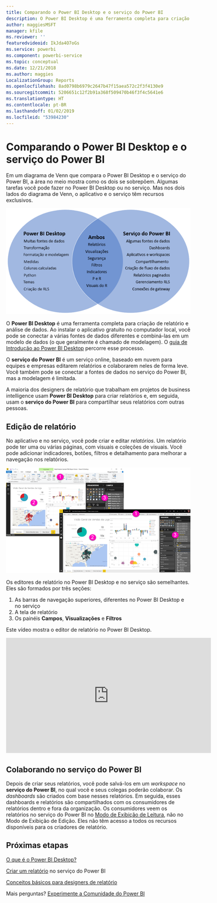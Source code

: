 ```yaml
---
title: Comparando o Power BI Desktop e o serviço do Power BI
description: O Power BI Desktop é uma ferramenta completa para criação de relatório e análise de dados. O serviço do Power BI é um serviço online, baseado em nuvem para equipes e empresas editarem relatórios e colaborarem neles de forma leve.
author: maggiesMSFT
manager: kfile
ms.reviewer: ''
featuredvideoid: IkJda4O7oGs
ms.service: powerbi
ms.component: powerbi-service
ms.topic: conceptual
ms.date: 12/21/2018
ms.author: maggies
LocalizationGroup: Reports
ms.openlocfilehash: 8ad0798b6979c2647b47f15aea572c2f3f4130e9
ms.sourcegitcommit: 5206651c12f2b91a368f509470b46f3f4c5641e6
ms.translationtype: HT
ms.contentlocale: pt-BR
ms.lasthandoff: 01/02/2019
ms.locfileid: "53984230"
---
```

# <a name="comparing-power-bi-desktop-and-the-power-bi-service"></a>Comparando o Power BI Desktop e o serviço do Power BI

Em um diagrama de Venn que compara o Power BI Desktop e o serviço do Power BI, a área no meio mostra como os dois se sobrepõem. Algumas tarefas você pode fazer no Power BI Desktop ou no serviço. Mas nos dois lados do diagrama de Venn, o aplicativo e o serviço têm recursos exclusivos.  

![Diagrama de Venn do Power BI Desktop e do serviço](media/service-service-vs-desktop/power-bi-venn-desktop-service.png)

O **Power BI Desktop** é uma ferramenta completa para criação de relatório e análise de dados. Ao instalar o aplicativo gratuito no computador local, você pode se conectar a várias fontes de dados diferentes e combiná-las em um modelo de dados (o que geralmente é chamado de modelagem). O [guia de Introdução ao Power BI Desktop](desktop-getting-started.md) percorre esse processo.

O **serviço do Power BI** é um serviço online, baseado em nuvem para equipes e empresas editarem relatórios e colaborarem neles de forma leve. Você também pode se conectar a fontes de dados no serviço do Power BI, mas a modelagem é limitada. 

A maioria dos designers de relatório que trabalham em projetos de business intelligence usam **Power BI Desktop** para criar relatórios e, em seguida, usam o **serviço do Power BI** para compartilhar seus relatórios com outras pessoas.

## <a name="report-editing"></a>Edição de relatório

No aplicativo e no serviço, você pode criar e editar *relatórios*. Um relatório pode ter uma ou várias páginas, com visuais e coleções de visuais. Você pode adicionar indicadores, botões, filtros e detalhamento para melhorar a navegação nos relatórios.

![Editando um relatório no Power BI Desktop ou no serviço](media/service-service-vs-desktop/power-bi-editing-desktop-service.png)

Os editores de relatório no Power BI Desktop e no serviço são semelhantes. Eles são formados por três seções:  

1. As barras de navegação superiores, diferentes no Power BI Desktop e no serviço    
2. A tela de relatório     
3. Os painéis **Campos**, **Visualizações** e **Filtros**

Este vídeo mostra o editor de relatório no Power BI Desktop. 

<iframe width="560" height="315" src="https://www.youtube.com/embed/IkJda4O7oGs" frameborder="0" allowfullscreen></iframe>

## <a name="collaborating-in-the-power-bi-service"></a>Colaborando no serviço do Power BI

Depois de criar seus relatórios, você pode salvá-los em um *workspace* no **serviço do Power BI**, no qual você e seus colegas poderão colaborar. Os *dashboards* são criados com base nesses relatórios. Em seguida, esses dashboards e relatórios são compartilhados com os consumidores de relatórios dentro e fora da organização. Os consumidores veem os relatórios no serviço do Power BI no [Modo de Exibição de Leitura](consumer/end-user-reading-view.md), não no Modo de Exibição de Edição. Eles não têm acesso a todos os recursos disponíveis para os criadores de relatório. 

## <a name="next-steps"></a>Próximas etapas

[O que é o Power BI Desktop?](desktop-what-is-desktop.md)

[Criar um relatório](service-report-create-new.md) no serviço do Power BI

[Conceitos básicos para designers de relatório](service-basic-concepts.md)

Mais perguntas? [Experimente a Comunidade do Power BI](http://community.powerbi.com/)

